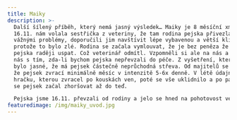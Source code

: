 ```yaml
---
title: Maiky
description: >-
  Další šílený příběh, který nemá jasný výsledek… Maiky je 8 měsíční xmopsík.
  16.11. nám volala sestřička z veteriny, že tam rodina pejska přivezla s
  vážnými problémy, doporučili jim navštívit lépe vybavenou a větší kliniku,
  protože to bylo zlé. Rodina se začala vymlouvat, že je bez peněza že nechá
  pejska raději uspat. Což veterinář odmítl. Vzpomněli si ale na nás a oslovili
  nás s tím, zda-li bychom pejska nepřevzali do péče. Z vyšetření, které udělali
  bylo jasné, že má pejsek částečně neprůchodná střeva. Od majitelů se zjistilo,
  že pejsek zvrací minimálně měsíc v intenzitě 5-6x denně. V létě údajně sežral
  hračku, kterou zvracel po kouskách ven, poté se vše uklidnilo a po pár týdnech
  se pejsek začal zhoršovat až do teď.

  Pejska jsme 16.11. převzali od rodiny a jelo se hned na pohotovost vet kliniky. Víkend nevíkend, nechtěli jsme riskovat. Nakonec se ukázalo, že střeva nebudou Maikyho největší problém. 
featuredimage: /img/maiky_uvod.jpg
---
```

